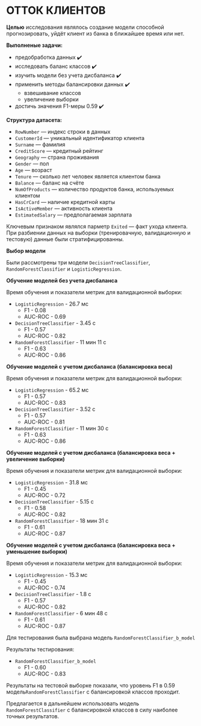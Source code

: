 # ОТТОК КЛИЕНТОВ
**Целью** исследования являлось создание модели способной прогнозировать, уйдёт клиент из банка в ближайшее время или нет.


**Выполненые задачи:**

- предобработка данных ✔️
- исследовать баланс классов ✔️
- изучить модели без учета дисбаланса ✔️
- применить методы балансировки данных ✔️
    - взвешивание классов
    - увеличение выборки
- достичь значения F1-меры 0.59 ✔️

**Структура датасета:**

- `RowNumber` — индекс строки в данных
- `CustomerId` — уникальный идентификатор клиента
- `Surname` — фамилия
- `CreditScore` — кредитный рейтинг
- `Geography` — страна проживания
- `Gender` — пол
- `Age` — возраст
- `Tenure` — сколько лет человек является клиентом банка
- `Balance` — баланс на счёте
- `NumOfProducts` — количество продуктов банка, используемых клиентом
- `HasCrCard` — наличие кредитной карты
- `IsActiveMember` — активность клиента
- `EstimatedSalary` — предполагаемая зарплата

Ключевым признаком являлся парметр `Exited` — факт ухода клиента. При разбиении данных на выборки (тренировачную, валидационную и тестовую) данные были стратифицированны. 


**Выбор модели**

Были рассмотрены три модели `DecisionTreeClassifier`, `RandomForestClassifier` и `LogisticRegression`.


**Обучение моделей без учета дисбаланса**

Время обучения и показатели метрик для валидационной выборки:
- `LogisticRegression` - 26.7 мс
    - F1 - 0.08
    - AUC-ROC - 0.69
- `DecisionTreeClassifier` - 3.45 с
    - F1 - 0.57
    - AUC-ROC - 0.82
- `RandomForestClassifier` - 11 мин 11 с
    - F1 - 0.63
    - AUC-ROC - 0.86


**Обучение моделей с учетом дисбаланса (балансировка веса)**

Время обучения и показатели метрик для валидационной выборки:
- `LogisticRegression` - 65.2 мс
    - F1 - 0.57
    - AUC-ROC - 0.83
- `DecisionTreeClassifier` - 3.52 с
    - F1 - 0.57
    - AUC-ROC - 0.81
- `RandomForestClassifier` - 11 мин 30 с
    - F1 - 0.63
    - AUC-ROC - 0.86


**Обучение моделей с учетом дисбаланса (балансировка веса + увеличение выборки)**

Время обучения и показатели метрик для валидационной выборки:
- `LogisticRegression` - 31.8 мс
    - F1 - 0.45
    - AUC-ROC - 0.72
- `DecisionTreeClassifier` - 5.15 с
    - F1 - 0.58
    - AUC-ROC - 0.82
- `RandomForestClassifier` - 18 мин 31 с
    - F1 - 0.61
    - AUC-ROC - 0.87
    

**Обучение моделей с учетом дисбаланса (балансировка веса + уменьшение выборки)**

Время обучения и показатели метрик для валидационной выборки:
- `LogisticRegression` - 15.3 мс
    - F1 - 0.45
    - AUC-ROC - 0.74
- `DecisionTreeClassifier` - 1.8 с
    - F1 - 0.57
    - AUC-ROC - 0.82
- `RandomForestClassifier` - 6 мин 48 с
    - F1 - 0.61
    - AUC-ROC - 0.87

Для тестирования была выбрана модель `RandomForestClassifier_b_model`

Результаты тестирования:

- `RandomForestClassifier_b_model` 
    - F1 - 0.60
    - AUC-ROC - 0.83

Результаты на тестовой выборке показали, что уровень F1 в 0.59 модель`RandomForestClassifier` с балансировкой классов проходит.

Предлагается в дальнейшем использовать модель `RandomForestClassifier` с балансировкой классов в силу наиболее точных результатов.
